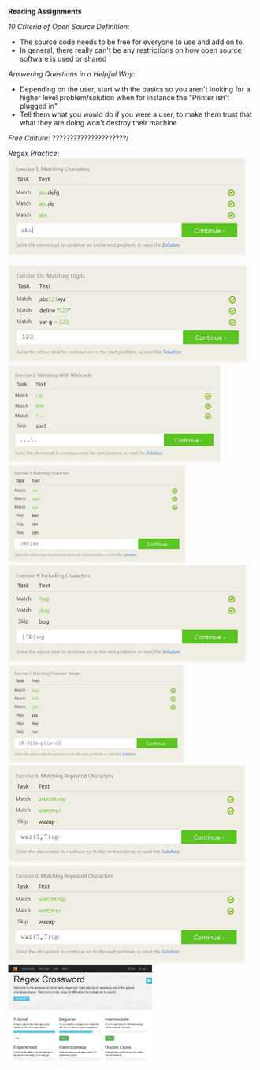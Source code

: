 **Reading Assignments**

*10 Criteria of Open Source Definition:*
  - The source code needs to be free for everyone to use and add on to.
  - In general, there really can't be any restrictions on how open source
     software is used or shared

*Answering Questions in a Helpful Way:*
  - Depending on the user, start with the basics so you aren't looking for a higher level
     problem/solution when for instance the "Printer isn't plugged in"
  - Tell them what you would do if you were a user, to make them trust that what they are
     doing won't destroy their machine

*Free Culture:*
?????????????????????/



*Regex Practice:*
<img src="./PracticeRegex/Practice1.jpg" alt="Practice 1" height="200">

<img src="./PracticeRegex/Practice1-1.jpg" alt="Practice 1.1" height="200">

<img src="./PracticeRegex/Practice2.jpg" alt="Practice 2" height="200">

<img src="./PracticeRegex/Practice3.jpg" alt="Practice 3" height="200">

<img src="./PracticeRegex/Practice4.jpg" alt="Practice 4" height="200">

<img src="./PracticeRegex/Practice5.jpg" alt="Practice 5" height="200">

<img src="./PracticeRegex/Practice6.jpg" alt="Practice 6" height="200">

<img src="./PracticeRegex/Practice6.jpg" alt="Practice 7" height="200">

<img src="./PracticeRegex/RegexGame_Beginner.jpg" alt="Regex Game" height="200">



